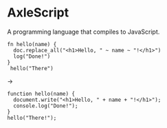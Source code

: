 # AxleScript
A programming language that compiles to JavaScript.

```
fn hello(name) {
  doc.replace_all("<h1>Hello, " ~ name ~ "!</h1>")
  log("Done!")
}
 hello("There")
 ```
->
```
function hello(name) {
  document.write("<h1>Hello, " + name + "!</h1>");
  console.log("Done!");
}
hello("There!");
```
